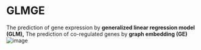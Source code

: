 # GLMGE
The prediction of gene expression by **generalized linear regression model (GLM),** 
The prediction of co-regulated genes by **graph embedding (GE)**
![image](https://github.com/Park-Sung-Joon/GLMGE/assets/52985953/ffd06eca-e8d3-4b4f-95ff-ccb761d03afc)
